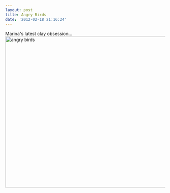 ```yaml
---
layout: post
title: Angry Birds
date: '2012-02-18 21:16:24'
---
```


Marina's latest clay obsession...
<br/><a href="http://www.flickr.com/photos/thenobot/6898488043/" title="angry birds by thenobot, on Flickr"><img src="https://farm8.staticflickr.com/7210/6898488043_ab318c5960_z.jpg" width="640" height="478" alt="angry birds"></a>

